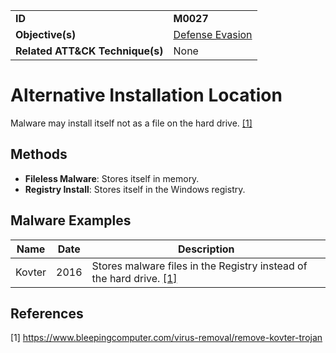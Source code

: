 |||
|---------|------------------------|
|**ID**|**M0027**|
|**Objective(s)**| [Defense Evasion](https://github.com/MAECProject/malware-behaviors/tree/master/defense-evasion)|
|**Related ATT&CK Technique(s)**|None|


Alternative Installation Location
=================================
Malware may install itself not as a file on the hard drive. [[1]](#1)

Methods
------- 
* **Fileless Malware**: Stores itself in memory.
* **Registry Install**: Stores itself in the Windows registry.

Malware Examples
----------------
|Name|Date|Description|
|-----------------------------|--------|-----------------------------|
|Kovter|2016|Stores malware files in the Registry instead of the hard drive. [[1]](#1)|

References
----------
<a name="1">[1]</a> https://www.bleepingcomputer.com/virus-removal/remove-kovter-trojan